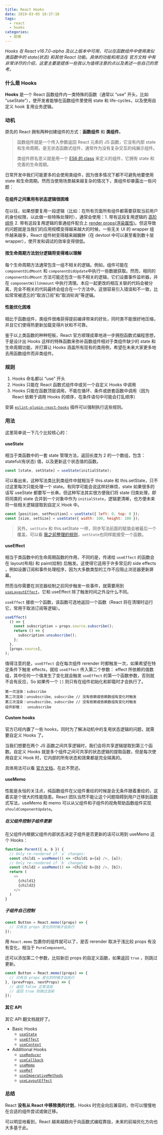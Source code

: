 ```yaml
---
title: React Hooks
date: 2019-03-05 18:37:18
tags: 
  - react
  - hooks
categories: 
  - 前端
---
```


*Hooks 在 React v16.7.0-alpha 及以上版本中可用，可以在函数组件中使用类似类函数中的 state(状态) 和其他 React 功能。具体的功能和用法在 官方文档 中有非常详尽的介绍，这里主要是提炼一些我认为值得注意的点以及表述一些自己的思考。*

### 什么是 Hooks

**Hooks** 是一个 React 函数组件内一类特殊的函数（通常以 “use” 开头，比如 “useState”），使开发者能够在函数组件里使用 state 和 life-cycles，以及使用自定义 hook 复用业务逻辑。

<!-- more -->

### 动机

原先的 React 拥有两种创建组件的方式：**函数组件** 和 **类组件**。

> 函数组件就是一个传入参数返回 React 元素的 JS 函数，它没有内部 state 和生命周期，是无状态函数式组件，通常作为没有复杂交互的纯展示组件。
>
> 类组件顾名思义就是用一个 [ES6 的 class](https://developer.mozilla.org/en/docs/Web/JavaScript/Reference/Classes) 来定义的组件，它拥有 state 和完善的生命周期。

日常开发中我们可能更多的会使用类组件，因为很多情况下都不可避免地要使用 state 和生命周期。然而当使用场景越来越复杂的情况下，类组件却暴露出一些问题：

#### 在组件之间重用有状态逻辑很困难

在以往，如果想要复用一段逻辑（比如：在所有页面所有组件都需要获取当前用户的身份权限，以此做一些特殊处理时），通常会使用：1. 带有这段复用逻辑的 [高阶组件](http://react.html.cn/docs/higher-order-components.html) 2. 带有这段复用逻辑的普通组件配合上 [render props(渲染属性)](http://react.html.cn/docs/render-props.html)。但这导致的问题就是当我们的应用规模变得越来越大的时候，一些无关 UI 的 wrapper 组件越来越多，React 组件树变得越来越臃肿（在 devtool 中可以甚至看到数十层 wrapper），使开发和调试的效率变得很低。

#### 按生命周期方法划分逻辑将变得难以理解

每个生命周期方法通常包含一组不相关的逻辑。例如，组件可能在 `componentDidMount` 和 `componentDidUpdate`中执行一些数据获取。然而，相同的 `componentDidMount` 方法可能还包含一些不相关的逻辑，它们设置事件监听器，并在 `componentWillUnmount` 中执行清理。本应一起更改的相互关联的代码会被分离，完全不相关的代码最终会组合在一个方法中。这很容易引入错误和不一致，比如常常被遗忘的“取消订阅”和“取消轮询”等逻辑。

#### 性能优化困难

相比于函数组件，类组件很难获得提前编译带来的好处，同时类不能很好地压缩，并且它们使得热更新加载变得片状和不可靠。

鉴于以上类函数的种种短板，React 官方顺理成章地进一步拥抱函数式编程思想，于是设计出 Hooks 这样的特殊函数来弥补函数组件相对于类组件缺少的 state 和生命周期功能，并打算让 Hooks 涵盖所有现有的类用例，希望在未来大家更多地去用函数组件而非类组件。

### 规则

1. Hooks 命名都以 “use” 开头
2. Hooks 只能在 React 函数式组件中或另一个自定义 Hooks 中调用
3. Hooks 只能在函数顶层调用，不能在循环、条件或嵌套函数中调用（因为 React 依赖于调用 Hooks 的顺序，在条件语句中可能会打乱顺序）

安装 [`eslint-plugin-react-hooks`](https://www.npmjs.com/package/eslint-plugin-react-hooks) 插件可以强制执行这些规则。

### 用法

这里简单说一下几个比较核心的：

#### useState

相当于类函数中的一套 state 管理方法，返回长度为 2 的一个数组，包含： stateful(有状态) 值，以及更新这个状态值的函数。

```javascript
const [state, setState] = useState(initialState);
```

可以看出来，这种写法类比到类组件中就相当于 this.state 和 this.setState，只不过这里每次只能处理一个 state。有同学可能会说这样好麻烦，state 如果很多的话写 useState 都要写一长串。但这种写法其实很方便我们将 state 归类处理，即将同类的 state 合并到一个对象中作为 `initialState`，逻辑更清晰，也方便未来将一些相关逻辑提取到自定义 Hook 中。

```javascript
const [position, setPosition] = useState({ left: 0, top: 0 });
const [size, setSize] = useState({ width: 100, height: 100 });
```

> 另外，`setState` 和 this.setState 一样，同步写法前面的赋值会被最后一个覆盖，可以看 [我之前整理的规则](https://cisy.me/setState2/)，`setState`也同样能接受一个函数。

#### useEffect

相当于类函数中的生命周期函数的作用，不同的是，传递给 `useEffect` 的函数会在 layout(布局) 和 paint(绘制) 后触发。这使得它适用于许多常见的 side effects ，例如设置订阅和事件处理程序，因为大多数类型的工作不应阻止浏览器更新屏幕。

然而当你需要在浏览器绘制之前同步触发一些事件，就需要用到 [`useLayoutEffect`](http://react.html.cn/docs/hooks-reference.html#uselayouteffect)，它和 useEffect 除了触发时间之外没什么不同。

`useEffect` 接收一个函数，该函数可选地返回一个函数（React 将在清理时运行它，常用于取消订阅等逻辑）。

```javascript
useEffect(
  () => {
    const subscription = props.source.subscribe();
    return () => {
      subscription.unsubscribe();
    };
  },
  [props.source],
);
```

值得注意的是，`useEffect` 会在每次组件 rerender 时都触发一次，如果希望在特定条件下触发 effects，就给 `useEffect` 传入第二个参数： effect 所依赖的值数组，其中任何一个值发生了变化就会触发 `useEffect` 的第一个函数参数，否则就不会有反应，So 如果传一个 `[]` 则只有在组件初始化和卸载时才会执行了。

```
第一次渲染：subscribe
第二次渲染：unsubscribe、subscribe // 没有依赖或依赖数组有变化时触发
第三次渲染：unsubscribe、subscribe // 没有依赖或依赖数组有变化时触发
组件卸载：  unsubscribe
```

#### Custom hooks

官方已经内置了一些 hooks，同时为了解决动机中的复用状态逻辑的问题，就需要自定义 Hooks 了。

当我们想要在两个 JS 函数之间共享逻辑时，我们会将共享逻辑提取到第三个函数。自定义 Hooks 就是多个组件之间可共享的状态逻辑的提取函数，但是每次使用自定义 Hook 时，它内部的所有状态和效果都是完全隔离的。

具体用法可以看 [官方文档](http://react.html.cn/docs/hooks-custom.html)，在此不赘述。

#### useMemo

性能是永恒的关注点，纯函数组件在父组件重绘的时候是会无条件跟着重绘的，这着实是个很大的性能隐患。React 团队当然不能让这个问题阻碍到用户迁移到函数式写法，useMemo 和 memo 可以从父组件和子组件的视角帮助函数组件实现 `shouldComponentUpdate`。

##### 在父组件控制子组件更新

在父组件内根据父组件内部状态决定子组件是否更新的话可以用到 useMemo 这个 Hooks：

```javascript
function Parent({ a, b }) {
  // Only re-rendered if `a` changes:
  const child1 = useMemo(() => <Child1 a={a} />, [a]);
  // Only re-rendered if `b` changes:
  const child2 = useMemo(() => <Child2 b={b} />, [b]);
  return (
    <>
      {child1}
      {child2}
    </>
  )
}
```

##### 子组件自己控制

```javascript
const Button = React.memo((props) => {
  // 只有当 props 变化的时候才会执行
});
```

用 `React.memo` 包裹你的组件就可以了，是否 rerender 取决于浅比较 props 有没有变化，相当于 `PureComponent`。

还可以添加第二个参数，比较新旧 props 的自定义函数，如果返回 `true` ，则跳过更新。

```javascript
const Button = React.memo((props) => {
  // 只有当 props 变化的时候才会执行
}, (prevProps, nextProps) => {
  // 返回 false 正常渲染
  // 返回 true 则跳过渲染
});
```

#### 其它 API

其它 API 翻文档就好了。

- Basic Hooks
  - [`useState`](http://react.html.cn/docs/hooks-reference.html#usestate)
  - [`useEffect`](http://react.html.cn/docs/hooks-reference.html#useeffect)
  - [`useContext`](http://react.html.cn/docs/hooks-reference.html#usecontext)
- Additional Hooks
  - [`useReducer`](http://react.html.cn/docs/hooks-reference.html#usereducer)
  - [`useCallback`](http://react.html.cn/docs/hooks-reference.html#usecallback)
  - [`useMemo`](http://react.html.cn/docs/hooks-reference.html#usememo)
  - [`useRef`](http://react.html.cn/docs/hooks-reference.html#useref)
  - [`useImperativeMethods`](http://react.html.cn/docs/hooks-reference.html#useimperativemethods)
  - [`useLayoutEffect`](http://react.html.cn/docs/hooks-reference.html#uselayouteffect)

### 总结

React **没有从 React 中移除类的计划**，Hooks 时完全向后兼容的，你可以慢慢地在合适的组件尝试或做迁移。

可以明显地看到，React 越来越趋向于向函数式编程靠拢，未来的前端优化方向也大多基于此。